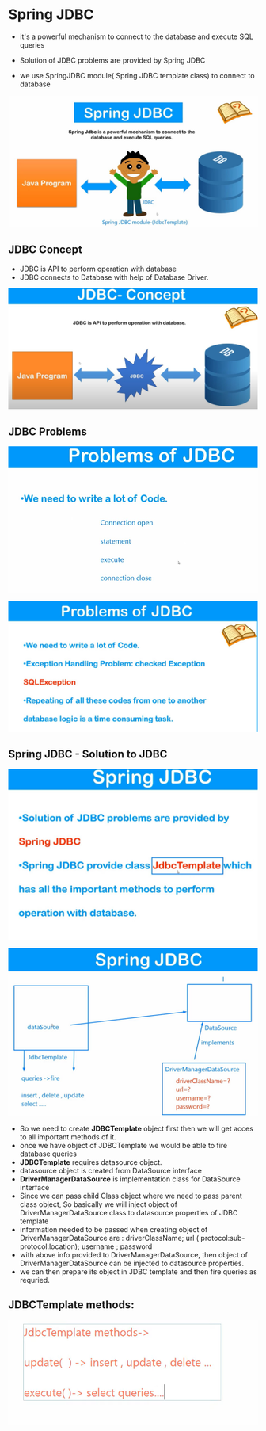 
# Spring JDBC

- it's a powerful mechanism to connect to the database and execute SQL queries 
- Solution of JDBC problems are provided by Spring JDBC

- we use SpringJDBC module( Spring JDBC template class) to connect to database

![jdbc intro](../images/jdbc/1.0_jdbc_intro_1.jpg)

## JDBC Concept

- JDBC is API to perform operation with database
- JDBC connects to Database with help of Database Driver. 


![jdbc intro](../images/jdbc/1.0_jdbc_intro_2.jpg)


## JDBC Problems

![jdbc intro](../images/jdbc/1.0_jdbc_intro_3.jpg)

![jdbc intro](../images/jdbc/1.0_jdbc_intro_4.jpg)

## Spring JDBC - Solution to JDBC

![jdbc intro](../images/jdbc/1.0_jdbc_intro_5.jpg)


![jdbc intro](../images/jdbc/1.0_jdbc_intro_6.jpg)

- So we need to create **JDBCTemplate** object first then we will get acces to all important methods of it.
- once we have object of JDBCTemplate we would be able to fire database queries
- **JDBCTemplate** requires datasource object.
- datasource object is created from DataSource interface
- **DriverManagerDataSource** is implementation class for DataSource interface
- Since we can pass child Class object where we need to pass parent class object, So basically we will inject object of DriverManagerDataSource class to datasource properties of JDBC template
- information needed to be passed when creating object of DriverManagerDataSource are : driverClassName; url ( protocol:sub-protocol:location); username ; password
- with above info provided to DriverManagerDataSource, then object of DriverManagerDataSource can be injected to datasource properties.
- we can then prepare its object in JDBC template and then fire queries as requried. 


## JDBCTemplate methods: 

![img.png](images/1.0_1.png)
